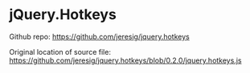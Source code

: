 jQuery.Hotkeys
==============

Github repo: https://github.com/jeresig/jquery.hotkeys

Original location of source file: https://github.com/jeresig/jquery.hotkeys/blob/0.2.0/jquery.hotkeys.js
